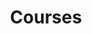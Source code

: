 ---
title: "Courses"
description: "Courses and lectures given by Andrea Nóvoa for undergraduate and graduate students."
---